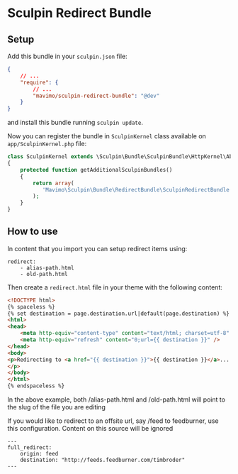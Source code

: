 # Sculpin Redirect Bundle

## Setup

Add this bundle in your ```sculpin.json``` file:

```json
{
    // ...
    "require": {
        // ...
        "mavimo/sculpin-redirect-bundle": "@dev"
    }
}
```

and install this bundle running ```sculpin update```.

Now you can register the bundle in ```SculpinKernel``` class available on ```app/SculpinKernel.php``` file:

```php
class SculpinKernel extends \Sculpin\Bundle\SculpinBundle\HttpKernel\AbstractKernel
{
    protected function getAdditionalSculpinBundles()
    {
        return array(
           'Mavimo\Sculpin\Bundle\RedirectBundle\SculpinRedirectBundle'
        );
    }
}
```

## How to use

In content that you import you can setup redirect items using:

```
redirect:
    - alias-path.html
    - old-path.html
```

Then create a ```redirect.html``` file in your theme with the following content:

```html
<!DOCTYPE html>
{% spaceless %}
{% set destination = page.destination.url|default(page.destination) %}
<html>
<head>
    <meta http-equiv="content-type" content="text/html; charset=utf-8" />
    <meta http-equiv="refresh" content="0;url={{ destination }}" />
</head>
<body>
<p>Redirecting to <a href="{{ destination }}">{{ destination }}</a>...
</p>
</body>
</html>
{% endspaceless %}
```

In the above example, both /alias-path.html and /old-path.html will point to the slug of the file you are editing

If you would like to redirect to an offsite url, say /feed to feedburner, use this configuration. Content on this source will be ignored

```
---
full_redirect:
    origin: feed
    destination: "http://feeds.feedburner.com/timbroder"
---
```

